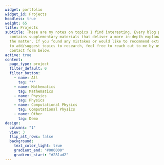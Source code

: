 ```yaml
---
widget: portfolio
widget_id: Projects
headless: true
weight: 65
title: Projects
subtitle: These are my notes on topics I find interesting. Every blog post
  contains supplementary materials that deliver a more in-depth explanation of
  the matter. If you found any mistakes or would like to recommend extra content
  to add/suggest topics to research, feel free to reach out to me by using the
  contact form below.
active: true
content:
  page_type: project
  filter_default: 0
  filter_button:
    - name: All
      tag: "*"
    - name: Mathematics
      tag: Mathematics
    - name: Physics
      tag: Physics
    - name: Computational Physics
      tag: Computational Physics
    - name: Other
      tag: Demo
design:
  columns: "1"
  view: 3
  flip_alt_rows: false
  background:
    text_color_light: true
    gradient_end: "#000000"
    gradient_start: "#281ad2"
---
```

